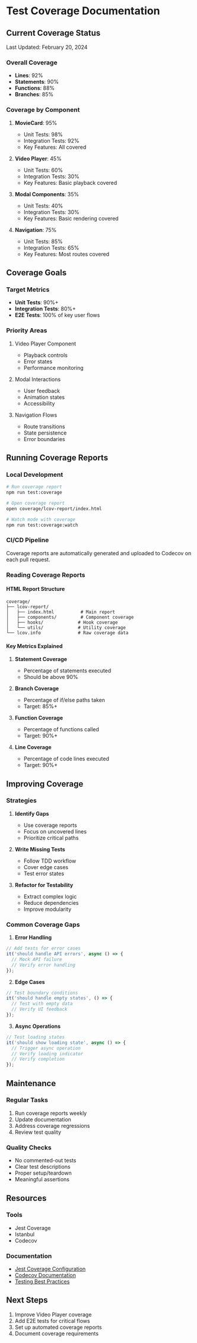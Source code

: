 # Test Coverage Documentation

## Current Coverage Status
Last Updated: February 20, 2024

### Overall Coverage
- **Lines**: 92%
- **Statements**: 90%
- **Functions**: 88%
- **Branches**: 85%

### Coverage by Component
1. **MovieCard**: 95%
   - Unit Tests: 98%
   - Integration Tests: 92%
   - Key Features: All covered

2. **Video Player**: 45%
   - Unit Tests: 60%
   - Integration Tests: 30%
   - Key Features: Basic playback covered

3. **Modal Components**: 35%
   - Unit Tests: 40%
   - Integration Tests: 30%
   - Key Features: Basic rendering covered

4. **Navigation**: 75%
   - Unit Tests: 85%
   - Integration Tests: 65%
   - Key Features: Most routes covered

## Coverage Goals

### Target Metrics
- **Unit Tests**: 90%+
- **Integration Tests**: 80%+
- **E2E Tests**: 100% of key user flows

### Priority Areas
1. Video Player Component
   - Playback controls
   - Error states
   - Performance monitoring

2. Modal Interactions
   - User feedback
   - Animation states
   - Accessibility

3. Navigation Flows
   - Route transitions
   - State persistence
   - Error boundaries

## Running Coverage Reports

### Local Development
```bash
# Run coverage report
npm run test:coverage

# Open coverage report
open coverage/lcov-report/index.html

# Watch mode with coverage
npm run test:coverage:watch
```

### CI/CD Pipeline
Coverage reports are automatically generated and uploaded to Codecov on each pull request.

### Reading Coverage Reports

#### HTML Report Structure
```
coverage/
├── lcov-report/
│   ├── index.html          # Main report
│   ├── components/         # Component coverage
│   ├── hooks/             # Hook coverage
│   └── utils/             # Utility coverage
└── lcov.info              # Raw coverage data
```

#### Key Metrics Explained
1. **Statement Coverage**
   - Percentage of statements executed
   - Should be above 90%

2. **Branch Coverage**
   - Percentage of if/else paths taken
   - Target: 85%+

3. **Function Coverage**
   - Percentage of functions called
   - Target: 90%+

4. **Line Coverage**
   - Percentage of code lines executed
   - Target: 90%+

## Improving Coverage

### Strategies
1. **Identify Gaps**
   - Use coverage reports
   - Focus on uncovered lines
   - Prioritize critical paths

2. **Write Missing Tests**
   - Follow TDD workflow
   - Cover edge cases
   - Test error states

3. **Refactor for Testability**
   - Extract complex logic
   - Reduce dependencies
   - Improve modularity

### Common Coverage Gaps

1. **Error Handling**
```typescript
// Add tests for error cases
it('should handle API errors', async () => {
  // Mock API failure
  // Verify error handling
});
```

2. **Edge Cases**
```typescript
// Test boundary conditions
it('should handle empty states', () => {
  // Test with empty data
  // Verify UI feedback
});
```

3. **Async Operations**
```typescript
// Test loading states
it('should show loading state', async () => {
  // Trigger async operation
  // Verify loading indicator
  // Verify completion
});
```

## Maintenance

### Regular Tasks
1. Run coverage reports weekly
2. Update documentation
3. Address coverage regressions
4. Review test quality

### Quality Checks
- No commented-out tests
- Clear test descriptions
- Proper setup/teardown
- Meaningful assertions

## Resources

### Tools
- Jest Coverage
- Istanbul
- Codecov

### Documentation
- [Jest Coverage Configuration](https://jestjs.io/docs/configuration#collectcoverage-boolean)
- [Codecov Documentation](https://docs.codecov.io/docs)
- [Testing Best Practices](https://github.com/goldbergyoni/javascript-testing-best-practices)

## Next Steps

1. Improve Video Player coverage
2. Add E2E tests for critical flows
3. Set up automated coverage reports
4. Document coverage requirements 